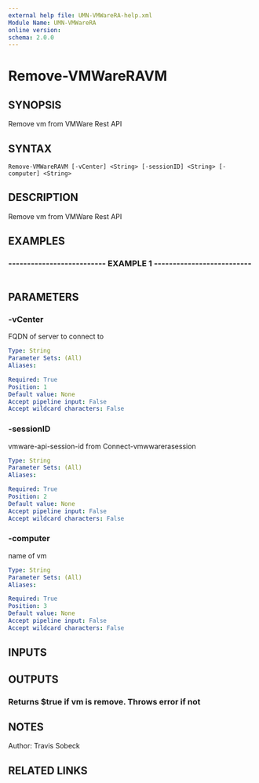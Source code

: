 ```yaml
---
external help file: UMN-VMWareRA-help.xml
Module Name: UMN-VMWareRA
online version: 
schema: 2.0.0
---
```


# Remove-VMWareRAVM

## SYNOPSIS
Remove vm from VMWare Rest API

## SYNTAX

```
Remove-VMWareRAVM [-vCenter] <String> [-sessionID] <String> [-computer] <String>
```

## DESCRIPTION
Remove vm from VMWare Rest API

## EXAMPLES

### -------------------------- EXAMPLE 1 --------------------------
```

```

## PARAMETERS

### -vCenter
FQDN of server to connect to

```yaml
Type: String
Parameter Sets: (All)
Aliases: 

Required: True
Position: 1
Default value: None
Accept pipeline input: False
Accept wildcard characters: False
```

### -sessionID
vmware-api-session-id from Connect-vmwwarerasession

```yaml
Type: String
Parameter Sets: (All)
Aliases: 

Required: True
Position: 2
Default value: None
Accept pipeline input: False
Accept wildcard characters: False
```

### -computer
name of vm

```yaml
Type: String
Parameter Sets: (All)
Aliases: 

Required: True
Position: 3
Default value: None
Accept pipeline input: False
Accept wildcard characters: False
```

## INPUTS

## OUTPUTS

### Returns $true if vm is remove.  Throws error if not

## NOTES
Author: Travis Sobeck

## RELATED LINKS


